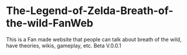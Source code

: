 # The-Legend-of-Zelda-Breath-of-the-wild-FanWeb
This is a Fan made website that people can talk about breath of the wild, have theories, wikis, gameplay, etc. Beta V.0.0.1
